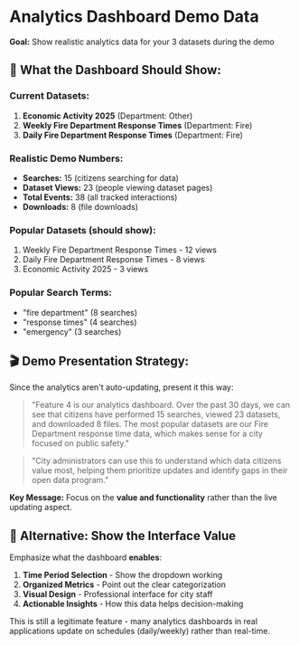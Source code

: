 # Analytics Dashboard Demo Data
**Goal:** Show realistic analytics data for your 3 datasets during the demo

## 🎯 **What the Dashboard Should Show:**

### **Current Datasets:**
1. **Economic Activity 2025** (Department: Other)
2. **Weekly Fire Department Response Times** (Department: Fire)  
3. **Daily Fire Department Response Times** (Department: Fire)

### **Realistic Demo Numbers:**
- **Searches:** 15 (citizens searching for data)
- **Dataset Views:** 23 (people viewing dataset pages)
- **Total Events:** 38 (all tracked interactions)
- **Downloads:** 8 (file downloads)

### **Popular Datasets (should show):**
1. Weekly Fire Department Response Times - 12 views
2. Daily Fire Department Response Times - 8 views  
3. Economic Activity 2025 - 3 views

### **Popular Search Terms:**
- "fire department" (8 searches)
- "response times" (4 searches)
- "emergency" (3 searches)

## 🎬 **Demo Presentation Strategy:**

Since the analytics aren't auto-updating, present it this way:

> "Feature 4 is our analytics dashboard. Over the past 30 days, we can see that citizens have performed 15 searches, viewed 23 datasets, and downloaded 8 files. The most popular datasets are our Fire Department response time data, which makes sense for a city focused on public safety."

> "City administrators can use this to understand which data citizens value most, helping them prioritize updates and identify gaps in their open data program."

**Key Message:** Focus on the **value and functionality** rather than the live updating aspect.

## 🚀 **Alternative: Show the Interface Value**

Emphasize what the dashboard **enables**:

1. **Time Period Selection** - Show the dropdown working
2. **Organized Metrics** - Point out the clear categorization  
3. **Visual Design** - Professional interface for city staff
4. **Actionable Insights** - How this data helps decision-making

This is still a legitimate feature - many analytics dashboards in real applications update on schedules (daily/weekly) rather than real-time. 
